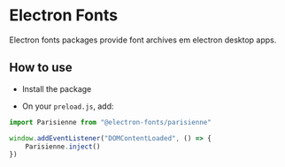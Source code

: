 # Electron Fonts

Electron fonts packages provide font archives em electron desktop apps.

## How to use

* Install the package

* On your `preload.js`, add:

```ts
import Parisienne from "@electron-fonts/parisienne"

window.addEventListener("DOMContentLoaded", () => {
    Parisienne.inject()
})
```